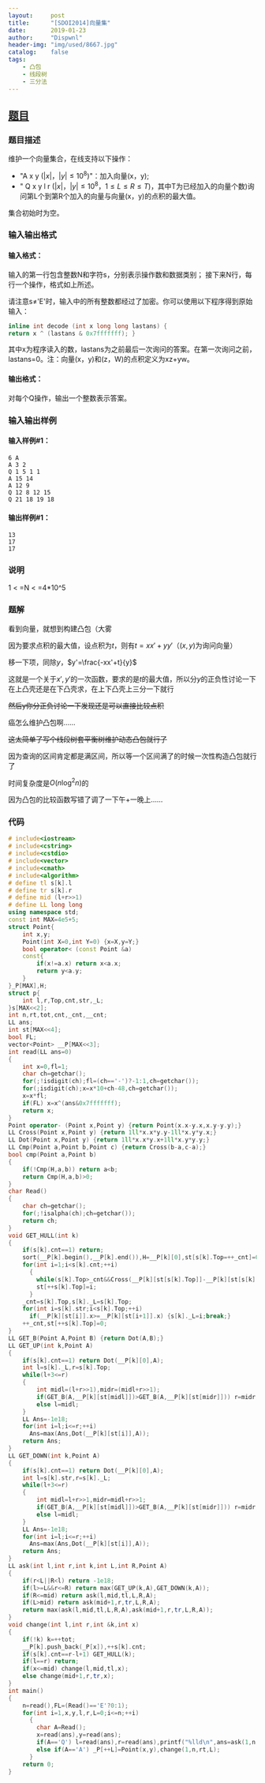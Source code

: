 ```yaml
---
layout:		post
title:		"[SDOI2014]向量集"
date:		2019-01-23
author:		"Dispwnl"
header-img:	"img/used/8667.jpg"
catalog:	false
tags:
    - 凸包
    - 线段树
    - 三分法
---
```


## [题目](https://www.luogu.org/problemnew/show/P3309)
### 题目描述

维护一个向量集合，在线支持以下操作：

- "A x y $(\vert x\vert ，\vert y\vert \le 10^8)$"：加入向量(x，y);
- " Q x y l r $(\vert x\vert，\vert y\vert  \le 10^8，1 \le L \le R \le T)$，其中T为已经加入的向量个数)询问第L个到第R个加入的向量与向量(x，y)的点积的最大值。

集合初始时为空。

### 输入输出格式

#### 输入格式：

输入的第一行包含整数N和字符s，分别表示操作数和数据类别； 接下来N行，每行一个操作，格式如上所述。

请注意s≠'E'时，输入中的所有整数都经过了加密。你可以使用以下程序得到原始输入： 

```c++
inline int decode (int x long long lastans) {
return x ^ (lastans & 0x7fffffff); }
```

其中x为程序读入的数，lastans为之前最后一次询问的答案。在第一次询问之前，lastans=0。注：向量(x，y)和(z，W)的点积定义为xz+yw。

#### 输出格式：

对每个Q操作，输出一个整数表示答案。

### 输入输出样例

#### 输入样例#1：

```plain
6 A
A 3 2
Q 1 5 1 1
A 15 14
A 12 9
Q 12 8 12 15
Q 21 18 19 18
```

#### 输出样例#1：

```plain
13
17
17
```

### 说明

1 < =N < =4*10^5

### 题解
看到向量，就想到构建凸包（大雾

因为要求点积的最大值，设点积为$t$，则有$t=xx'+yy'$（$(x,y)$为询问向量）

移一下项，同除$y$，$y'=\frac{-xx'+t}{y}$

这就是一个关于$x',y'$的一次函数，要求的是$t$的最大值，所以分$y$的正负性讨论一下在上凸壳还是在下凸壳求，在上下凸壳上三分一下就行

~~然后y你分正负讨论一下发现还是可以直接比较点积~~

癌怎么维护凸包啊……

~~这太简单了写个线段树套平衡树维护动态凸包就行了~~

因为查询的区间肯定都是满区间，所以等一个区间满了的时候一次性构造凸包就行了

时间复杂度是$O(n\log^2n)$的

因为凸包的比较函数写错了调了一下午+一晚上……

### 代码

```c++
# include<iostream>
# include<cstring>
# include<cstdio>
# include<vector>
# include<cmath>
# include<algorithm>
# define tl s[k].l
# define tr s[k].r
# define mid (l+r>>1)
# define LL long long
using namespace std;
const int MAX=4e5+5;
struct Point{
    int x,y;
    Point(int X=0,int Y=0) {x=X,y=Y;}
    bool operator< (const Point &a)
    const{
        if(x!=a.x) return x<a.x;
        return y<a.y;
    }
}_P[MAX],H;
struct p{
    int l,r,Top,cnt,str,_L;
}s[MAX<<2];
int n,rt,tot,cnt,_cnt,__cnt;
LL ans;
int st[MAX<<4];
bool FL;
vector<Point> __P[MAX<<3];
int read(LL ans=0)
{
    int x=0,fl=1;
    char ch=getchar();
    for(;!isdigit(ch);fl=(ch=='-')?-1:1,ch=getchar());
    for(;isdigit(ch);x=x*10+ch-48,ch=getchar());
    x=x*fl;
    if(FL) x=x^(ans&0x7fffffff);
    return x;
}
Point operator- (Point x,Point y) {return Point(x.x-y.x,x.y-y.y);}
LL Cross(Point x,Point y) {return 1ll*x.x*y.y-1ll*x.y*y.x;}
LL Dot(Point x,Point y) {return 1ll*x.x*y.x+1ll*x.y*y.y;}
LL Cmp(Point a,Point b,Point c) {return Cross(b-a,c-a);}
bool cmp(Point a,Point b)
{
    if(!Cmp(H,a,b)) return a<b;
    return Cmp(H,a,b)>0;
}
char Read()
{
    char ch=getchar();
    for(;!isalpha(ch);ch=getchar());
    return ch;
}
void GET_HULL(int k)
{
    if(s[k].cnt==1) return;
    sort(__P[k].begin(),__P[k].end()),H=__P[k][0],st[s[k].Top=++_cnt]=0,sort(__P[k].begin()+1,__P[k].end(),cmp),s[k].str=_cnt;
    for(int i=1;i<s[k].cnt;++i)
      {
      	while(s[k].Top>_cnt&&Cross(__P[k][st[s[k].Top]]-__P[k][st[s[k].Top-1]],__P[k][i]-__P[k][st[s[k].Top]])<=0) --s[k].Top;
      	st[++s[k].Top]=i;
      }
    _cnt=s[k].Top,s[k]._L=s[k].Top;
    for(int i=s[k].str;i<s[k].Top;++i)
      if(__P[k][st[i]].x>=__P[k][st[i+1]].x) {s[k]._L=i;break;}
    ++_cnt,st[++s[k].Top]=0;
}
LL GET_B(Point A,Point B) {return Dot(A,B);}
LL GET_UP(int k,Point A)
{
    if(s[k].cnt==1) return Dot(__P[k][0],A);
    int l=s[k]._L,r=s[k].Top;
    while(l+3<=r)
    {
        int midl=(l+r>>1),midr=(midl+r>>1);
        if(GET_B(A,__P[k][st[midl]])>GET_B(A,__P[k][st[midr]])) r=midr;
        else l=midl;
    }
    LL Ans=-1e18;
    for(int i=l;i<=r;++i)
      Ans=max(Ans,Dot(__P[k][st[i]],A));
    return Ans;
}
LL GET_DOWN(int k,Point A)
{
    if(s[k].cnt==1) return Dot(__P[k][0],A);
    int l=s[k].str,r=s[k]._L;
    while(l+3<=r)
    {
        int midl=l+r>>1,midr=midl+r>>1;
        if(GET_B(A,__P[k][st[midl]])>GET_B(A,__P[k][st[midr]])) r=midr;
        else l=midl;
    }
    LL Ans=-1e18;
    for(int i=l;i<=r;++i)
      Ans=max(Ans,Dot(__P[k][st[i]],A));
    return Ans;
}
LL ask(int l,int r,int k,int L,int R,Point A)
{
    if(r<L||R<l) return -1e18;
    if(l>=L&&r<=R) return max(GET_UP(k,A),GET_DOWN(k,A));
    if(R<=mid) return ask(l,mid,tl,L,R,A);
    if(L>mid) return ask(mid+1,r,tr,L,R,A);
    return max(ask(l,mid,tl,L,R,A),ask(mid+1,r,tr,L,R,A));
}
void change(int l,int r,int &k,int x)
{
    if(!k) k=++tot;
    __P[k].push_back(_P[x]),++s[k].cnt;
    if(s[k].cnt==r-l+1) GET_HULL(k);
    if(l==r) return;
    if(x<=mid) change(l,mid,tl,x);
    else change(mid+1,r,tr,x);
}
int main()
{
    n=read(),FL=(Read()=='E'?0:1);
    for(int i=1,x,y,l,r,L=0;i<=n;++i)
      {
      	char A=Read();
      	x=read(ans),y=read(ans);
      	if(A=='Q') l=read(ans),r=read(ans),printf("%lld\n",ans=ask(1,n,rt,l,r,Point(x,y)));
      	else if(A=='A') _P[++L]=Point(x,y),change(1,n,rt,L);
      }
    return 0;
}
```

